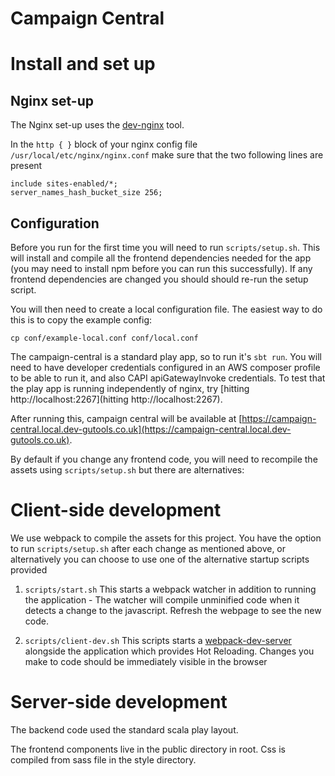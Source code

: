 # Campaign Central

# Install and set up

## Nginx set-up

The Nginx set-up uses the [dev-nginx](https://github.com/guardian/dev-nginx) tool.

In the `http { }` block of your nginx config file `/usr/local/etc/nginx/nginx.conf` make sure that the two following lines are present

```
include sites-enabled/*;
server_names_hash_bucket_size 256;
```

## Configuration

Before you run for the first time you will need to run `scripts/setup.sh`.  This will install and compile all the frontend dependencies needed for the app (you may need to install npm before you can run this successfully). If any frontend dependencies are changed you should should re-run the setup script.

You will then need to create a local configuration file. The easiest way to do this is to copy the example config:  

```
cp conf/example-local.conf conf/local.conf
```

The campaign-central is a standard play app, so to run it's `sbt run`.  You will need to have developer credentials configured in an AWS composer profile to be able to run it, and also CAPI apiGatewayInvoke credentials.  To test that the play app is running independently of nginx, try [hitting http://localhost:2267](hitting http://localhost:2267).

After running this, campaign central
will be available at [https://campaign-central.local.dev-gutools.co.uk](https://campaign-central.local.dev-gutools.co.uk).

By default if you change any frontend code, you will need to recompile the assets using `scripts/setup.sh` but there are alternatives:

# Client-side development

We use webpack to compile the assets for this project. You have the option to run `scripts/setup.sh` after each change as mentioned above, or alternatively you can choose to use one of the alternative startup scripts provided

1. `scripts/start.sh` This starts a webpack watcher in addition to running the application - The watcher will compile unminified code when it detects a change to the javascript. Refresh the webpage to see the new code.

2. `scripts/client-dev.sh` This scripts starts a [webpack-dev-server](https://webpack.github.io/docs/webpack-dev-server.html)
alongside the application which provides Hot Reloading. Changes you make to code should be immediately visible in the browser

# Server-side development

The backend code used the standard scala play layout.

The frontend components live in the public directory in root. Css is compiled from sass file in the style directory.
